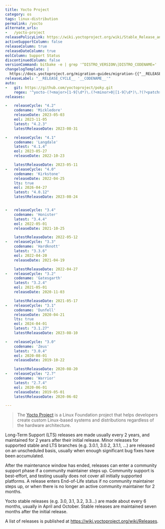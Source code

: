 ```yaml
---
title: Yocto Project
category: os
tags: linux-distribution
permalink: /yocto
alternate_urls:
-   /yocto-project
releasePolicyLink: https://wiki.yoctoproject.org/wiki/Stable_Release_and_LTS
activeSupportColumn: false
releaseColumn: true
releaseDateColumn: true
eolColumn: Support Status
discontinuedColumn: false
versionCommand: bitbake -e | grep '^DISTRO_VERSION\|DISTRO_CODENAME='
changelogTemplate: |
  https://docs.yoctoproject.org/migration-guides/migration-{{"__RELEASE_CYCLE__"| split: " " | first}}.html
releaseLabel: "__RELEASE_CYCLE__ '__CODENAME__'"
auto:
-   git: https://github.com/yoctoproject/poky.git
    regex: '^yocto-(?<major>[1-9]\d*)\.(?<minor>0|[1-9]\d*)\.?(?<patch>0|[1-9]\d*)?$'
releases:

-   releaseCycle: "4.2"
    codename: 'Mickledore'
    releaseDate: 2023-05-03
    eol: 2023-11-05
    latest: "4.2.3"
    latestReleaseDate: 2023-08-31

-   releaseCycle: "4.1"
    codename: 'Langdale'
    latest: "4.1.4"
    eol: 2023-05-27
    releaseDate: 2022-10-23

    latestReleaseDate: 2023-05-11
-   releaseCycle: "4.0"
    codename: 'Kirkstone'
    releaseDate: 2022-04-25
    lts: true
    eol: 2026-04-27
    latest: "4.0.12"
    latestReleaseDate: 2023-08-24


-   releaseCycle: "3.4"
    codename: 'Honister'
    latest: "3.4.4"
    eol: 2022-05-01
    releaseDate: 2021-10-25

    latestReleaseDate: 2022-05-12
-   releaseCycle: "3.3"
    codename: 'Hardknott'
    latest: "3.3.6"
    eol: 2022-04-20
    releaseDate: 2021-04-19

    latestReleaseDate: 2022-04-27
-   releaseCycle: "3.2"
    codename: 'Gatesgarth'
    latest: "3.2.4"
    eol: 2021-05-01
    releaseDate: 2020-11-03

    latestReleaseDate: 2021-05-17
-   releaseCycle: "3.1"
    codename: 'Dunfell'
    releaseDate: 2020-04-21
    lts: true
    eol: 2024-04-01
    latest: "3.1.27"
    latestReleaseDate: 2023-08-10

-   releaseCycle: "3.0"
    codename: 'Zeus'
    latest: "3.0.4"
    eol: 2020-08-01
    releaseDate: 2019-10-22

    latestReleaseDate: 2020-08-20
-   releaseCycle: "2.7"
    codename: 'Warrior'
    latest: "2.7.4"
    eol: 2020-06-01
    releaseDate: 2019-05-01
    latestReleaseDate: 2020-06-02

---
```


> The [Yocto Project](https://www.yoctoproject.org/) is a Linux Foundation project that helps developers create custom Linux-based systems and distributions regardless of the hardware architecture.

Long-Term Support (LTS) releases are made usually every 2 years, and maintained for 2 years after their initial release. Minor releases for supported stable and LTS branches (e.g. 3.0.1, 3.0.2, 3.1.1, …) are released on an unscheduled basis, usually when enough significant bug fixes have been accumulated.

After the maintenance window has ended, releases can enter a community support phase if a community maintainer steps up.
Community support is best-effort, and testing usually does not cover all initially supported platforms.
A release enters End-of-Life status if no community maintainer steps up, or when there is no longer an active community maintainer for 2 months.

Yocto stable releases (e.g. 3.0, 3.1, 3.2, 3.3…) are made about every 6 months, usually in April and October.
Stable releases are maintained seven months after the initial release.
  
A list of releases is published at <https://wiki.yoctoproject.org/wiki/Releases>.
